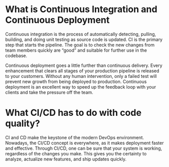 # What is Continuous Integration and Continuous Deployment

Continuous integration is the process of automatically detecting, pulling, building, and doing unit testing as source code is updated. CI is the primary step that starts the pipeline. The goal is to check the new changes from team members quickly are “good” and suitable for further use in the codebase.

Continuous deployment goes a little further than continuous delivery. Every enhancement that clears all stages of your production pipeline is released to your customers. Without any human intervention, only a failed test will prevent new growth from being deployed to production. Continuous deployment is an excellent way to speed up the feedback loop with your clients and take the pressure off the team.


# What CI/CD has to do with code quality?

CI and CD make the keystone of the modern DevOps environment. Nowadays, the CI/CD concept is everywhere, as it makes deployment faster and effective. Through CI/CD, one can be sure that your system is working, regardless of the changes you make. This gives you the certainty to analyze, actualize new features, and ship updates quickly.



